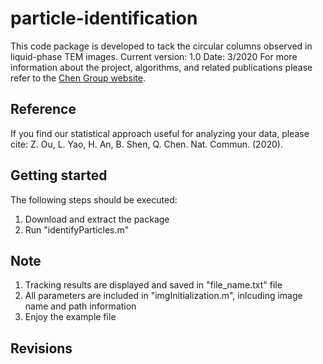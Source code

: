 # particle-identification
This code package is developed to tack the circular columns observed in liquid-phase TEM images.
Current version: 1.0
Date: 3/2020
For more information about the project, algorithms, and related publications please refer to the [Chen Group website](https://chenlab.matse.illinois.edu/).

Reference
---------------
If you find our statistical approach useful for analyzing your data, please cite: Z. Ou, L. Yao, H. An, B. Shen, Q. Chen. Nat. Commun. (2020).

Getting started
---------------
The following steps should be executed:
1. Download and extract the package
2. Run "identifyParticles.m"

Note
---------------
1. Tracking results are displayed and saved in "file_name.txt" file
2. All parameters are included in "imgInitialization.m", inlcuding image name and path information
3. Enjoy the example file

Revisions
---------------
